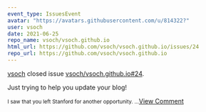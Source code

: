 ```yaml
---
event_type: IssuesEvent
avatar: "https://avatars.githubusercontent.com/u/814322?"
user: vsoch
date: 2021-06-25
repo_name: vsoch/vsoch.github.io
html_url: https://github.com/vsoch/vsoch.github.io/issues/24
repo_url: https://github.com/vsoch/vsoch.github.io
---
```


<a href='https://github.com/vsoch' target='_blank'>vsoch</a> closed issue <a href='https://github.com/vsoch/vsoch.github.io/issues/24' target='_blank'>vsoch/vsoch.github.io#24</a>.

<p>Just trying to help you update your blog!</p><small>I saw that you left Stanford for another opportunity....</small><a href='https://github.com/vsoch/vsoch.github.io/issues/24' target='_blank'>View Comment</a>